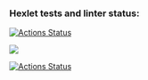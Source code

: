 ### Hexlet tests and linter status:
[![Actions Status](https://github.com/Meynie/python-project-lvl1/workflows/hexlet-check/badge.svg)](https://github.com/Meynie/python-project-lvl1/actions)

<a href="https://codeclimate.com/github/Meynie/python-project-lvl1/maintainability"><img src="https://api.codeclimate.com/v1/badges/3756d8afbea263dbe034/maintainability" /></a>

[![Actions Status](https://github.com/Meynie/python-project-lvl1/workflows/github-action/badge.svg)](https://github.com/Meynie/python-project-lvl1/actions)

